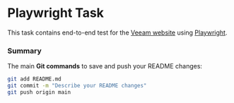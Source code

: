# Playwright Task

This task contains end-to-end test for the [Veeam website](https://www.veeam.com/) using [Playwright](https://playwright.dev/).

### Summary

The main **Git commands** to save and push your README changes:

```bash
git add README.md
git commit -m "Describe your README changes"
git push origin main
